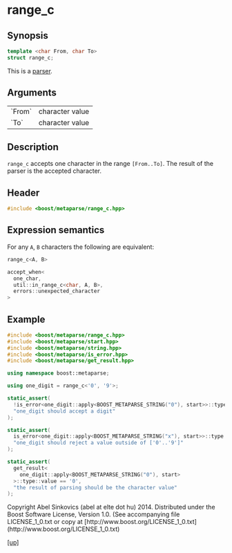 # range_c

## Synopsis

```cpp
template <char From, char To>
struct range_c;
```

This is a [parser](parser.html).

## Arguments

<table cellpadding='0' cellspacing='0'>
  <tr>
    <td>`From`</td>
    <td>character value</td>
  </tr>
  <tr>
    <td>`To`</td>
    <td>character value</td>
  </tr>
</table>

## Description

`range_c` accepts one character in the range `[From..To]`. The result of the
parser is the accepted character.

## Header

```cpp
#include <boost/metaparse/range_c.hpp>
```

## Expression semantics

For any `A`, `B` characters the following are equivalent:

```cpp
range_c<A, B>

accept_when<
  one_char,
  util::in_range_c<char, A, B>,
  errors::unexpected_character
>
```

## Example

```cpp
#include <boost/metaparse/range_c.hpp>
#include <boost/metaparse/start.hpp>
#include <boost/metaparse/string.hpp>
#include <boost/metaparse/is_error.hpp>
#include <boost/metaparse/get_result.hpp>

using namespace boost::metaparse;

using one_digit = range_c<'0', '9'>;

static_assert(
  !is_error<one_digit::apply<BOOST_METAPARSE_STRING("0"), start>>::type::value,
  "one_digit should accept a digit"
);

static_assert(
  is_error<one_digit::apply<BOOST_METAPARSE_STRING("x"), start>>::type::value,
  "one_digit should reject a value outside of ['0'..'9']"
);

static_assert(
  get_result<
    one_digit::apply<BOOST_METAPARSE_STRING("0"), start>
  >::type::value == '0',
  "the result of parsing should be the character value"
);
```

<p class="copyright">
Copyright Abel Sinkovics (abel at elte dot hu) 2014.
Distributed under the Boost Software License, Version 1.0.
(See accompanying file LICENSE_1_0.txt or copy at
[http://www.boost.org/LICENSE_1_0.txt](http://www.boost.org/LICENSE_1_0.txt)
</p>

[[up]](reference.html)


